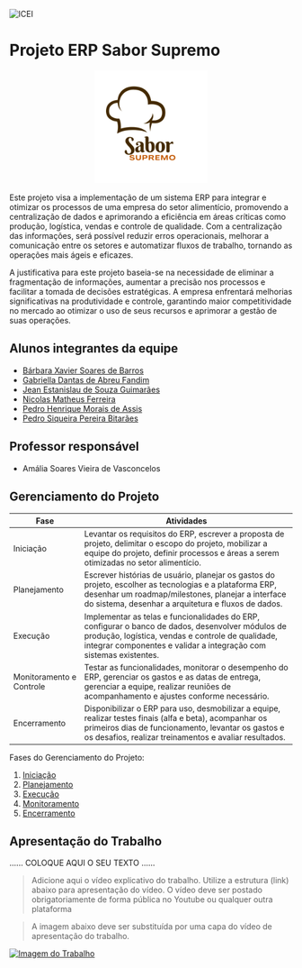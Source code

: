 ![ICEI](images/icei-pucminas.png)

# Projeto ERP Sabor Supremo
<div align="center">
  <img src="images/SaborSupremo.png" alt="Sabor Supremo" width="200" height="200">
</div>


Este projeto visa a implementação de um sistema ERP para integrar e otimizar os processos de uma empresa do setor alimentício, promovendo a centralização de dados e aprimorando a eficiência em áreas críticas como produção, logística, vendas e controle de qualidade. Com a centralização das informações, será possível reduzir erros operacionais, melhorar a comunicação entre os setores e automatizar fluxos de trabalho, tornando as operações mais ágeis e eficazes.

A justificativa para este projeto baseia-se na necessidade de eliminar a fragmentação de informações, aumentar a precisão nos processos e facilitar a tomada de decisões estratégicas. A empresa enfrentará melhorias significativas na produtividade e controle, garantindo maior competitividade no mercado ao otimizar o uso de seus recursos e aprimorar a gestão de suas operações.


## Alunos integrantes da equipe

* [Bárbara Xavier Soares de Barros](https://github.com/barbara-xavier)
* [Gabriella Dantas de Abreu Fandim](https://github.com/gabriellaxdantas)
* [Jean Estanislau de Souza Guimarães](https://github.com/Estanislau-Jean)
* [Nicolas Matheus Ferreira](https://github.com/NicolasMatheusFerreira)
* [Pedro Henrique Morais de Assis](https://github.com/MoraisPedroo)
* [Pedro Siqueira Pereira Bitarães](https://github.com/pedrosiqueirapb)

## Professor responsável

* Amália Soares Vieira de Vasconcelos

## Gerenciamento do Projeto
| Fase                  | Atividades                                                                                                                                                                                   |
|-----------------------|----------------------------------------------------------------------------------------------------------------------------------------------------------------------------------------------|
| Iniciação             | Levantar os requisitos do ERP, escrever a proposta de projeto, delimitar o escopo do projeto, mobilizar a equipe do projeto, definir processos e áreas a serem otimizadas no setor alimentício. |
| Planejamento          | Escrever histórias de usuário, planejar os gastos do projeto, escolher as tecnologias e a plataforma ERP, desenhar um roadmap/milestones, planejar a interface do sistema, desenhar a arquitetura e fluxos de dados.               |
| Execução              | Implementar as telas e funcionalidades do ERP, configurar o banco de dados, desenvolver módulos de produção, logística, vendas e controle de qualidade, integrar componentes e validar a integração com sistemas existentes.       |
| Monitoramento e Controle | Testar as funcionalidades, monitorar o desempenho do ERP, gerenciar os gastos e as datas de entrega, gerenciar a equipe, realizar reuniões de acompanhamento e ajustes conforme necessário.                                |
| Encerramento          | Disponibilizar o ERP para uso, desmobilizar a equipe, realizar testes finais (alfa e beta), acompanhar os primeiros dias de funcionamento, levantar os gastos e os desafios, realizar treinamentos e avaliar resultados.        |


Fases do Gerenciamento do Projeto:
1. [Iniciação](docs/01-iniciacao)
2. [Planejamento](docs/02-planejamento)
3. [Execução](docs/03-execucao)
4. [Monitoramento](docs/04-monitoramento)
5. [Encerramento](docs/05-encerramento)

## Apresentação do Trabalho

......  COLOQUE AQUI O SEU TEXTO ......

> Adicione aqui o vídeo explicativo do trabalho.
> Utilize a estrutura (link) abaixo para apresentação do vídeo.
> O vídeo deve ser postado obrigatoriamente de forma pública no Youtube ou qualquer outra plataforma 

> A imagem abaixo deve ser substituída por uma capa do vídeo de apresentação do trabalho.

[![Imagem do Trabalho](images/pucminas-video-youtube.jpg)](https://www.youtube.com/watch?v=unq_cZ6NOwk)
